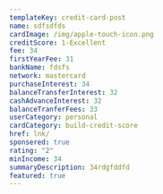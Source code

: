 ```yaml
---
templateKey: credit-card-post
name: sdfsdfds
cardImage: /img/apple-touch-icon.png
creditScore: 1-Excellent
fee: 34
firstYearFee: 31
bankName: fdsfs
network: mastercard
purchaseInterest: 34
balanceTransferInterest: 32
cashAdvanceInterest: 32
balanceTranferFees: 33
userCategory: personal
cardCategory: build-credit-score
href: lnk/
sponsered: true
rating: "2"
minIncome: 34
summaryDescription: 34rdgfddfd
featured: true
---
```

